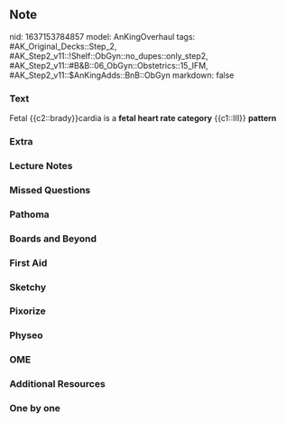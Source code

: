 ## Note
nid: 1637153784857
model: AnKingOverhaul
tags: #AK_Original_Decks::Step_2, #AK_Step2_v11::!Shelf::ObGyn::no_dupes::only_step2, #AK_Step2_v11::#B&B::06_ObGyn::Obstetrics::15_IFM, #AK_Step2_v11::$AnKingAdds::BnB::ObGyn
markdown: false

### Text
Fetal {{c2::brady}}cardia is a <b>fetal heart rate category</b>
{{c1::III}} <b>pattern</b>

### Extra


### Lecture Notes


### Missed Questions


### Pathoma


### Boards and Beyond


### First Aid


### Sketchy


### Pixorize


### Physeo


### OME


### Additional Resources


### One by one

